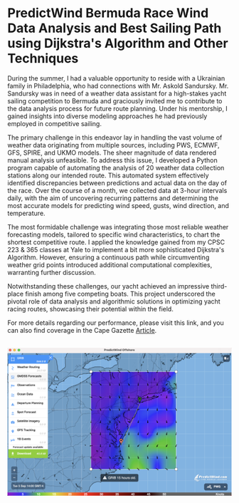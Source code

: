 # PredictWind Bermuda Race Wind Data Analysis and Best Sailing Path using Dijkstra's Algorithm and Other Techniques

During the summer, I had a valuable opportunity to reside with a Ukrainian family in Philadelphia, who had connections with Mr. Askold Sandursky. Mr. Sandursky was in need of a weather data assistant for a high-stakes yacht sailing competition to Bermuda and graciously invited me to contribute to the data analysis process for future route planning. Under his mentorship, I gained insights into diverse modeling approaches he had previously employed in competitive sailing.

The primary challenge in this endeavor lay in handling the vast volume of weather data originating from multiple sources, including PWS, ECMWF, GFS, SPIRE, and UKMO models. The sheer magnitude of data rendered manual analysis unfeasible. To address this issue, I developed a Python program capable of automating the analysis of 20 weather data collection stations along our intended route. This automated system effectively identified discrepancies between predictions and actual data on the day of the race. Over the course of a month, we collected data at 3-hour intervals daily, with the aim of uncovering recurring patterns and determining the most accurate models for predicting wind speed, gusts, wind direction, and temperature.

The most formidable challenge was integrating those most reliable weather forecasting models, tailored to specific wind characteristics, to chart the shortest competitive route. I applied the knowledge gained from my CPSC 223 & 365 classes at Yale to implement a bit more sophisticated Dijkstra's Algorithm. However, ensuring a continuous path while circumventing weather grid points introduced additional computational complexities, warranting further discussion.

Notwithstanding these challenges, our yacht achieved an impressive third-place finish among five competing boats. This project underscored the pivotal role of data analysis and algorithmic solutions in optimizing yacht racing routes, showcasing their potential within the field.

For more details regarding our performance, please visit this link, and you can also find coverage in the Cape Gazette [Article](https://www.capegazette.com/article/new-jersey-crew-crosses-bay-win-lewes-cup/261257).
<br><br>

![Data Provider, Application Photo, Predict Wind](DataSource.png)
